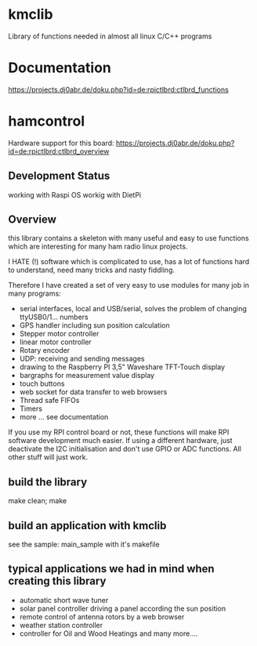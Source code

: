 # kmclib
Library of functions needed in almost all linux C/C++ programs

# Documentation
https://projects.dj0abr.de/doku.php?id=de:rpictlbrd:ctlbrd_functions

# hamcontrol
Hardware support for this board:
https://projects.dj0abr.de/doku.php?id=de:rpictlbrd:ctlbrd_overview

## Development Status
working with Raspi OS
workig with DietPi

## Overview
this library contains a skeleton with many useful and easy to use functions
which are interesting for many ham radio linux projects.

I HATE (!) software which is complicated to use, has a lot of functions hard to understand, need many tricks and nasty fiddling.

Therefore I have created a set of very easy to use modules for many job in many programs:

* serial interfaces, local and USB/serial, solves the problem of changing ttyUSB0/1... numbers
* GPS handler including sun position calculation
* Stepper motor controller
* linear motor controller
* Rotary encoder
* UDP: receiving and sending messages
* drawing to the Raspberry PI 3,5" Waveshare TFT-Touch display
* bargraphs for measurement value display
* touch buttons
* web socket for data transfer to web browsers
* Thread safe FIFOs
* Timers
* more ... see documentation

If you use my RPI control board or not, these functions will make RPI software development much easier.
If using a different hardware, just deactivate the I2C initialisation and don't use GPIO or ADC functions. All other stuff will just work.

## build the library
make clean;
make

## build an application with kmclib
see the sample: main_sample with it's makefile

## typical applications we had in mind when creating this library

* automatic short wave tuner
* solar panel controller driving a panel according the sun position
* remote control of antenna rotors by a web browser
* weather station controller
* controller for Oil and Wood Heatings
and many more....